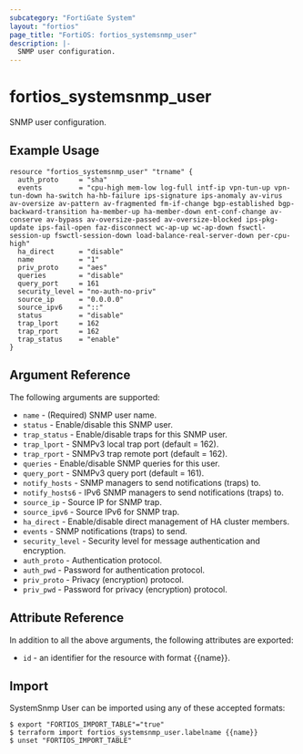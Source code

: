 ```yaml
---
subcategory: "FortiGate System"
layout: "fortios"
page_title: "FortiOS: fortios_systemsnmp_user"
description: |-
  SNMP user configuration.
---
```


# fortios_systemsnmp_user
SNMP user configuration.

## Example Usage

```hcl
resource "fortios_systemsnmp_user" "trname" {
  auth_proto     = "sha"
  events         = "cpu-high mem-low log-full intf-ip vpn-tun-up vpn-tun-down ha-switch ha-hb-failure ips-signature ips-anomaly av-virus av-oversize av-pattern av-fragmented fm-if-change bgp-established bgp-backward-transition ha-member-up ha-member-down ent-conf-change av-conserve av-bypass av-oversize-passed av-oversize-blocked ips-pkg-update ips-fail-open faz-disconnect wc-ap-up wc-ap-down fswctl-session-up fswctl-session-down load-balance-real-server-down per-cpu-high"
  ha_direct      = "disable"
  name           = "1"
  priv_proto     = "aes"
  queries        = "disable"
  query_port     = 161
  security_level = "no-auth-no-priv"
  source_ip      = "0.0.0.0"
  source_ipv6    = "::"
  status         = "disable"
  trap_lport     = 162
  trap_rport     = 162
  trap_status    = "enable"
}
```

## Argument Reference

The following arguments are supported:

* `name` - (Required) SNMP user name.
* `status` - Enable/disable this SNMP user.
* `trap_status` - Enable/disable traps for this SNMP user.
* `trap_lport` - SNMPv3 local trap port (default = 162).
* `trap_rport` - SNMPv3 trap remote port (default = 162).
* `queries` - Enable/disable SNMP queries for this user.
* `query_port` - SNMPv3 query port (default = 161).
* `notify_hosts` - SNMP managers to send notifications (traps) to.
* `notify_hosts6` - IPv6 SNMP managers to send notifications (traps) to.
* `source_ip` - Source IP for SNMP trap.
* `source_ipv6` - Source IPv6 for SNMP trap.
* `ha_direct` - Enable/disable direct management of HA cluster members.
* `events` - SNMP notifications (traps) to send.
* `security_level` - Security level for message authentication and encryption.
* `auth_proto` - Authentication protocol.
* `auth_pwd` - Password for authentication protocol.
* `priv_proto` - Privacy (encryption) protocol.
* `priv_pwd` - Password for privacy (encryption) protocol.


## Attribute Reference

In addition to all the above arguments, the following attributes are exported:
* `id` - an identifier for the resource with format {{name}}.

## Import

SystemSnmp User can be imported using any of these accepted formats:
```
$ export "FORTIOS_IMPORT_TABLE"="true"
$ terraform import fortios_systemsnmp_user.labelname {{name}}
$ unset "FORTIOS_IMPORT_TABLE"
```
